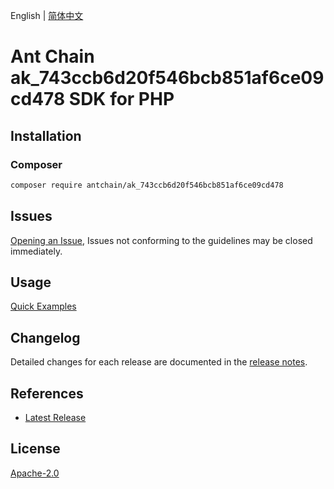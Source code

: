 English | [简体中文](README-CN.md)

# Ant Chain ak_743ccb6d20f546bcb851af6ce09cd478 SDK for PHP

## Installation

### Composer

```bash
composer require antchain/ak_743ccb6d20f546bcb851af6ce09cd478
```

## Issues

[Opening an Issue](https://github.com/alipay/antchain-openapi-prod-sdk/issues/new), Issues not conforming to the guidelines may be closed immediately.

## Usage

[Quick Examples](https://github.com/alipay/antchain-openapi-prod-sdk/blob/master/docs/0-Examples-EN.md#quick-examples)

## Changelog

Detailed changes for each release are documented in the [release notes](./ChangeLog.txt).

## References

* [Latest Release](https://github.com/antchain-openapi-sdk-php)

## License

[Apache-2.0](http://www.apache.org/licenses/LICENSE-2.0)
